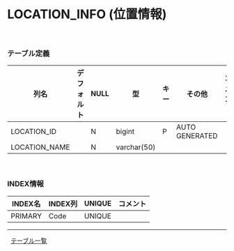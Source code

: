 # LOCATION_INFO (位置情報)
  
### テーブル定義
| 列名 | デフォルト | NULL | 型 | キー | その他 | コメント 
|---|---|---|---|---|---|---|
| LOCATION_ID| | N| bigint | P| AUTO GENERATED | |
| LOCATION_NAME| | N| varchar(50)| | | |

 
### INDEX情報
| INDEX名 | INDEX列 | UNIQUE |コメント | 
|---|---|---|---|
| PRIMARY| Code| UNIQUE| |


---
 
[テーブル一覧](../テーブル一覧.md "TABLE_LIST")